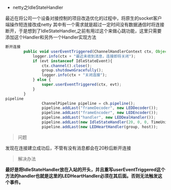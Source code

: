 * netty之IdleStateHandler

最近在将公司一个设备对接控制的项目改造优化的过程中，将原生的socket客户端操作短连接改成netty
其中有一个需求就是超过一定时间没有数据通信时将连接断开，于是想到了IdleStateHandler,之前有用过这个来做心跳功能，这里只需要添加这个Handler和另外一个Handler实现方法

```javascript
断开连接
        public void userEventTriggered(ChannelHandlerContext ctx, Object evt) throws Exception {
            logger.info(ctx + "最近未收到消息，连接即将关闭");
            if (evt instanceof IdleStateEvent){
                ctx.channel().close();
                group.shutdownGracefully();
                logger.info(ctx + "关闭连接");
            } else {
                super.userEventTriggered(ctx, evt);
            }
        }
pipeline
                ChannelPipeline pipeline = ch.pipeline();
                pipeline.addLast("frameDecoder", new LEDDecoder());
                pipeline.addLast("frameEncoder", new LEDEncoder());
                pipeline.addLast("handler", new LEDDealHandler());
                pipeline.addLast(new IdleStateHandler(20, 0, 0, TimeUnit.SECONDS)); 
                pipeline.addLast(new LEDHeartHandler(group, host));
```
>  问题

发现在连接建立成功后，不管有没有消息都会在20秒后断开连接<br/>
>  解决办法

**最好是将IdleStateHandler放在入站的开头，并且重写userEventTriggered这个方法的handler也就是这里的LEDHeartHandler必须在其后面。否则无法触发这个事件。**
